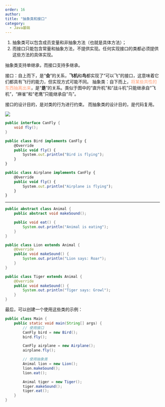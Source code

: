 ```yaml
---
order: 16
author: 
title: "抽象类和接口"
category:
  - Java基础
---
```


1. 抽象类可以包含成员变量和非抽象方法（也就是具体方法）；
2. 而接口只能包含常量和抽象方法，不提供实现。任何实现接口的类都必须提供这些方法的具体实现。 

抽象类支持单继承，而接口支持多继承。

接口：自上而下，是“**会**”的关系，**飞机**和**鸟**都实现了“可以飞”的接口，这意味着它们都具有飞行的能力，但实现方式可能不同。
抽象类：自下而上，<span style="color:LightSalmon;">将某些共性的东西抽离出来</span>，是“**是**”的关系。类似于图中的“直升机”和“战斗机”只能继承自“飞机”，“麻雀”和“老鹰”只能继承自“鸟”。

接口的设计目的，是对类的行为进行约束。
而抽象类的设计目的，是代码复用。

![](https://qtp-1324720525.cos.ap-shanghai.myqcloud.com/blog/image.png)

```java
public interface CanFly {
    void fly();
}
```

```javascript
public class Bird implements CanFly {
    @Override
    public void fly() {
        System.out.println("Bird is flying");
    }
}

public class Airplane implements CanFly {
    @Override
    public void fly() {
        System.out.println("Airplane is flying");
    }
}
```

------

```java
public abstract class Animal {
    public abstract void makeSound();

    public void eat() {
        System.out.println("Animal is eating");
    }
}
```

```java
public class Lion extends Animal {
    @Override
    public void makeSound() {
        System.out.println("Lion says: Roar");
    }
}

public class Tiger extends Animal {
    @Override
    public void makeSound() {
        System.out.println("Tiger says: Growl");
    }
}
```

最后，可以创建一个使用这些类的示例：

```java
public class Main {
    public static void main(String[] args) {
        // 使用接口
        CanFly bird = new Bird();
        bird.fly();

        CanFly airplane = new Airplane();
        airplane.fly();

        // 使用抽象类
        Animal lion = new Lion();
        lion.makeSound();
        lion.eat();

        Animal tiger = new Tiger();
        tiger.makeSound();
        tiger.eat();
    }
}
```





